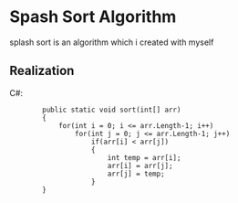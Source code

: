# Spash Sort Algorithm
splash sort is an algorithm which i created with myself
## Realization

C#:
``` 
        public static void sort(int[] arr)
        {
            for(int i = 0; i <= arr.Length-1; i++)
                for(int j = 0; j <= arr.Length-1; j++)
                    if(arr[i] < arr[j])
                    {
                        int temp = arr[i];
                        arr[i] = arr[j];
                        arr[j] = temp;
                    }
        }
```
